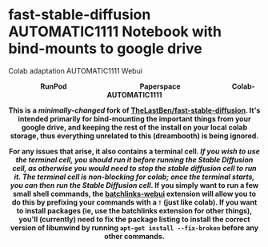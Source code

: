 # fast-stable-diffusion AUTOMATIC1111 Notebook with bind-mounts to google drive
Colab adaptation AUTOMATIC1111 Webui
 
<center><b>&nbsp;&nbsp;&nbsp;&nbsp;&nbsp;&nbsp;&nbsp;&nbsp;&nbsp;&nbsp;&nbsp;&nbsp;&nbsp;&nbsp;&nbsp;
RunPod &nbsp;&nbsp;&nbsp;&nbsp;&nbsp;&nbsp;&nbsp;&nbsp;&nbsp;&nbsp;&nbsp;&nbsp;&nbsp;&nbsp;&nbsp;&nbsp;&nbsp;&nbsp;&nbsp;&nbsp;&nbsp;&nbsp;&nbsp;&nbsp;&nbsp;&nbsp;&nbsp;&nbsp;&nbsp;&nbsp;&nbsp;&nbsp;&nbsp;&nbsp;&nbsp;&nbsp;&nbsp;&nbsp;&nbsp;&nbsp;&nbsp;&nbsp;&nbsp;Paperspace &nbsp;&nbsp;&nbsp;&nbsp;&nbsp;&nbsp;&nbsp;&nbsp;&nbsp;&nbsp;&nbsp;&nbsp;&nbsp;&nbsp;&nbsp;&nbsp;&nbsp;&nbsp;&nbsp;&nbsp;&nbsp;&nbsp;&nbsp;&nbsp;&nbsp;&nbsp;&nbsp;&nbsp;&nbsp;&nbsp;Colab-AUTOMATIC1111

This is a *minimally-changed* fork of [TheLastBen/fast-stable-diffusion](https://github.com/TheLastBen/fast-stable-diffusion). It's intended primarily for bind-mounting the important things from your google drive, and keeping the rest of the install on your local colab storage, thus everything unrelated to this (dreambooth) is being ignored.
 
For any issues that arise, it also contains a terminal cell. *If you wish to use the terminal cell, you should run it *before* running the Stable Diffusion cell, as otherwise you would need to stop the stable diffusion cell to run it. The terminal cell is non-blocking for colab; once the terminal starts, you can then run the Stable Diffusion cell*. If you simply want to run a few small shell commands, the [batchlinks-webui](https://github.com/etherealxx/batchlinks-webui) extension will allow you to do this by prefixing your commands with a `!` (just like colab). If you want to install packages (ie, use the batchlinks extension for other things), you'll (currently) need to fix the package listing to install the correct version of libunwind by running `apt-get install --fix-broken` before any other commands.